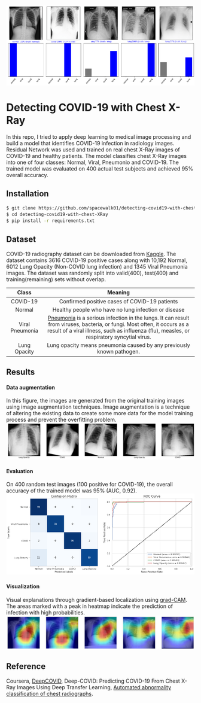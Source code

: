 ![alt text](figs/visualization.png)

# Detecting COVID-19 with Chest X-Ray

In this repo, I tried to apply deep learning to medical image processing and build a model that identifies COVID-19 infection in radiology images. Residual Network was used and trained on real chest X-Ray images of COVID-19 and healthy patients. The model classifies chest X-Ray images into one of four classes: Normal, Viral, Pneumonio and COVID-19. The trained model was evaluated on 400 actual test subjects and achieved 95% overall accuracy.


## Installation
```bash
$ git clone https://github.com/spacewalk01/detecting-covid19-with-chest-XRay
$ cd detecting-covid19-with-chest-XRay
$ pip install -r requirements.txt
```

## Dataset

COVID-19 radiography dataset can be downloaded from [Kaggle](https://www.kaggle.com/tawsifurrahman/covid19-radiography-database). The dataset contains 3616 COVID-19 positive cases along with 10,192 Normal, 6012 Lung Opacity (Non-COVID lung infection) and 1345 Viral Pneumonia images. The dataset was randomly split into valid(400), test(400) and training(remaining) sets without overlap.

| Class | Meaning |
| :---: | :---: | 
| COVID-19 |  Confirmed positive cases of COVID-19 patients |
| Normal | Healthy people who have no lung infection or disease |
| Viral Pneumonia | [Pneumonia](https://patient.uwhealth.org/healthfacts/5604) is a serious infection in the lungs. It can result from viruses, bacteria, or fungi. Most often, it occurs as a result of a viral illness, such as influenza (flu), measles, or respiratory syncytial virus. |
| Lung Opacity | Lung opacity means pneumonia caused by any previously known pathogen. |

## Results
#### Data augmentation
In this figure, the images are generated from the original training images using image augmentation techniques. Image augmentation is a technique of altering the existing data to create some more data for the model training process and prevent the overfitting problem. 
![alt text](figs/augment.png)

#### Evaluation
On 400 random test images (100 positive for COVID-19), the overall accuracy of the trained model was 95% (AUC, 0.92).
![alt text](figs/cm.png)

#### Visualization
Visual explanations through gradient-based localization using [grad-CAM](https://github.com/jacobgil/pytorch-grad-cam). The areas marked with a peak in heatmap indicate the prediction of infection with high probabilities.
![alt text](figs/weight.png)

## Reference
Coursera, [DeepCOVID](https://github.com/shervinmin/DeepCovid), Deep-COVID: Predicting COVID-19 From Chest X-Ray Images Using Deep Transfer
Learning, [Automated abnormality classification of chest radiographs](https://www.nature.com/articles/s41746-020-0273-z.pdf).
